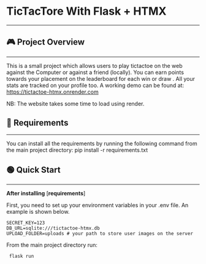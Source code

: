 # TicTacTore With Flask + HTMX

----------
##  🎮 Project Overview
----------

This is a small project which allows users to play tictactoe on the web against the Computer or against a friend (locally).
You can earn points towards your placement on the leaderboard for each win or draw . All your stats are tracked on your profile too.
A working demo can be found at: https://tictactoe-htmx.onrender.com

NB: The website takes some time to load using render.


## 🧰 **Requirements**
----------

You can install all the requirements by running the following command from the main project directory:
    pip install -r requirements.txt

## 🟢 Quick Start
----------

 **After installing** [**requirements**]

First, you need to set up your environment variables in your .env file. 
An example is shown below.

    SECRET_KEY=123
    DB_URL=sqlite:///tictactoe-htmx.db
    UPLOAD_FOLDER=uploads # your path to store user images on the server

From the main project directory run:

     flask run

